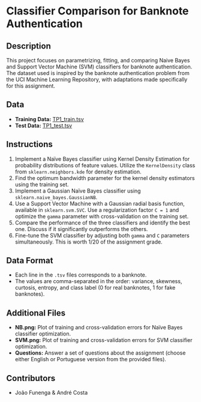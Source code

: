 # Classifier Comparison for Banknote Authentication

## Description
This project focuses on parametrizing, fitting, and comparing Naive Bayes and Support Vector Machine (SVM) classifiers for banknote authentication. The dataset used is inspired by the banknote authentication problem from the UCI Machine Learning Repository, with adaptations made specifically for this assignment.

## Data
- **Training Data:** [TP1_train.tsv](https://github.com/juanit0o/banknote-realOrFake/blob/main/TP1_train.tsv)
- **Test Data:** [TP1_test.tsv](https://github.com/juanit0o/banknote-realOrFake/blob/main/TP1_test.tsv)

## Instructions
1. Implement a Naïve Bayes classifier using Kernel Density Estimation for probability distributions of feature values. Utilize the `KernelDensity` class from `sklearn.neighbors.kde` for density estimation.
2. Find the optimum bandwidth parameter for the kernel density estimators using the training set.
3. Implement a Gaussian Naïve Bayes classifier using `sklearn.naive_bayes.GaussianNB`.
4. Use a Support Vector Machine with a Gaussian radial basis function, available in `sklearn.svm.SVC`. Use a regularization factor `C = 1` and optimize the `gamma` parameter with cross-validation on the training set.
5. Compare the performance of the three classifiers and identify the best one. Discuss if it significantly outperforms the others.
6. Fine-tune the SVM classifier by adjusting both `gamma` and `C` parameters simultaneously. This is worth 1/20 of the assignment grade.
   
## Data Format
- Each line in the `.tsv` files corresponds to a banknote.
- The values are comma-separated in the order: variance, skewness, curtosis, entropy, and class label (0 for real banknotes, 1 for fake banknotes).

## Additional Files
- **NB.png:** Plot of training and cross-validation errors for Naïve Bayes classifier optimization.
- **SVM.png:** Plot of training and cross-validation errors for SVM classifier optimization.
- **Questions:** Answer a set of questions about the assignment (choose either English or Portuguese version from the provided files).

## Contributors
- João Funenga & André Costa
